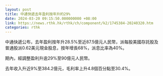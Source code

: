 ```yaml
---
layout: post
title: 中通快遞去年盈利按年升約29%
date: 2024-03-20 09:15:50.000000000 +08:00
link: https://news.rthk.hk/rthk/ch/component/k2/1745384-20240320.htm
categories: rthk
---
```


中通快遞公布，去年盈利按年升28.5%至近87.5億元人民幣，派每股美國存託股及普通股派0.62美元現金股息，按年增長68%，派息比率為40%。

期內，經調整盈利升逾29%至90億元人民幣。

去年收入升近9%至384.2億元，毛利率上升4.8個百分點至30.4%。
